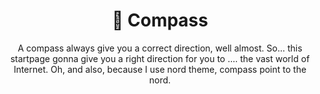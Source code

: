 <div align="center">
    <h1>🧭 Compass</h1>
    <p>A compass always give you a correct direction, well almost. So... this startpage gonna give you a right direction for you to .... the vast world of Internet. Oh, and also, because I use nord theme, compass point to the nord.</p>
<div>




